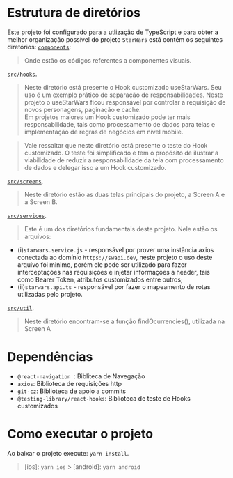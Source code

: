 # Estrutura de diretórios

Este projeto foi configurado para a utlização de TypeScript e para obter a melhor organização possível do projeto `StarWars` está contém os seguintes diretórios:
[`components`](./components):

> Onde estão os códigos referentes a componentes visuais.

[`src/hooks`](./src/hooks).

> Neste diretório está presente o Hook customizado useStarWars. Seu uso é um exemplo prático de separação de responsabilidades. Neste projeto o useStarWars ficou responsável por controlar a requisição de novos personagens, paginação e cache.  
>  Em projetos maiores um Hook customizado pode ter mais responsabilidade, tais como processamento de dados para telas e implementação de regras de negócios em nível mobile.

> Vale ressaltar que neste diretório está presente o teste do Hook customizado. O teste foi simplificado e tem o propósito de ilustrar a viabilidade de reduzir a responsabilidade da tela com processamento de dados e delegar isso a um Hook customizado.

[`src/screens`](./src/screens).

> Neste diretório estão as duas telas principais do projeto, a Screen A e a Screen B.

[`src/services`](./src/services).

> Este é um dos diretórios fundamentais deste projeto. Nele estão os arquivos:

- (i)`starwars.service.js` - responsável por prover uma instância axios conectada ao domínio `https://swapi.dev`, neste projeto o uso deste arquivo foi minimo, porém ele pode ser utilizado para fazer interceptações nas requisições e injetar informações a header, tais como Bearer Token, atributos customizados entre outros;
- (ii)`starwars.api.ts` - responsável por fazer o mapeamento de rotas utilizadas pelo projeto.

[`src/util`](./src/util).

> Neste diretório encontram-se a função findOcurrencies(), utilizada na Screen A

# Dependências

- `@react-navigation `: Bibliteca de Navegação
- `axios`: Biblioteca de requisições http
- `git-cz`: Biblioteca de apoio a commits
- `@testing-library/react-hooks`: Biblioteca de teste de Hooks customizados

# Como executar o projeto

Ao baixar o projeto execute: `yarn install`.

> [ios]: `yarn ios` > [android]: `yarn android`

